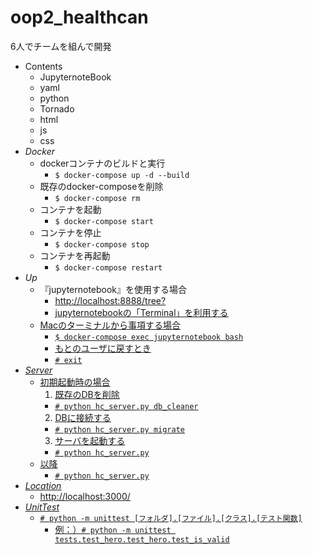 # oop2_healthcan
6人でチームを組んで開発
- Contents
  - JupyternoteBook
  - yaml
  - python
  - Tornado
  - html
  - js
  - css
- _Docker_
  - dockerコンテナのビルドと実行
    - `$ docker-compose up -d --build`
  - 既存のdocker-composeを削除
    - `$ docker-compose rm`
  - コンテナを起動
    - `$ docker-compose start`
  - コンテナを停止
    - `$ docker-compose stop`
  - コンテナを再起動
    - `$ docker-compose restart`
- _Up_
  - 『jupyternotebook』を使用する場合
    - <u>http://localhost:8888/tree?<u>
    - jupyternotebookの「Terminal」を利用する
  - Macのターミナルから事項する場合
    - `$ docker-compose exec jupyternotebook bash`
    - もとのユーザに戻すとき
    - `# exit`
- _Server_
  - 初期起動時の場合
    1. 既存のDBを削除
      - `# python hc_server.py db_cleaner`
    2. DBに接続する
      - `# python hc_server.py migrate`
    3. サーバを起動する
      - `# python hc_server.py`
  - 以降
    - `# python hc_server.py`
- _Location_
  - <u>http://localhost:3000/</u>
- _UnitTest_
  - `# python -m unittest [フォルダ].[ファイル].[クラス].[テスト関数]`
    - 例：）`# python -m unittest tests.test_hero.test_hero.test_is_valid`

